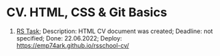 # CV. HTML, CSS & Git Basics
1. [RS Task](https://github.com/rolling-scopes-school/js-fe-course-en/blob/main/tasks/CV(markdown)/CV(HTML+CSS+Markdown).md);
Description: HTML CV document was created;
Deadline: not specified;
Done: 22.06.2022;
Deploy: https://emp74ark.github.io/rsschool-cv/